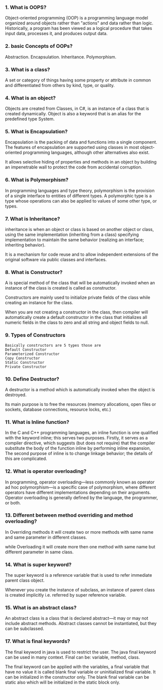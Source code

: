 ### 1. What is OOPS?
Object-oriented programming (OOP) is a programming language model organized around objects rather than "actions" and data rather than logic. Historically, a program has been viewed as a logical procedure that takes input data, processes it, and produces output data.

### 2. basic Concepts of OOPs?
Abstraction.
Encapsulation. 
Inheritance. 
Polymorphism.

### 3. What is a class?
A set or category of things having some property or attribute in common and differentiated from others by kind, type, or quality.

### 4. What is an object?
Objects are created from Classes, in C#, is an instance of a class that is created dynamically. Object is also a keyword that is an alias for the predefined type System.

### 5. What is Encapsulation?
Encapsulation is the packing of data and functions into a single component. The features of encapsulation are supported using classes in most object-oriented programming languages, although other alternatives also exist.

It allows selective hiding of properties and methods in an object by building an impenetrable wall to protect the code from accidental corruption.

### 6. What is Polymorphism?
In programming languages and type theory, polymorphism is the provision of a single interface to entities of different types.
A polymorphic type is a type whose operations can also be applied to values of some other type, or types.

### 7. What is Inheritance?
inheritance is when an object or class is based on another object or class, using the same implementation (inheriting from a class) specifying implementation to maintain the same behavior (realizing an interface; inheriting behavior).

It is a mechanism for code reuse and to allow independent extensions of the original software via public classes and interfaces.

### 8. What is Constructor?
A is special method of the class that will be automatically invoked when an instance of the class is created is called as constructor.

Constructors are mainly used to initialize private fields of the class while creating an instance for the class.

When you are not creating a constructor in the class, then compiler will automatically create a default constructor in the class that initializes all numeric fields in the class to zero and all string and object fields to null.

### 9. Types of Constructors
  ```
  Basically constructors are 5 types those are
  Default Constructor
  Parameterized Constructor
  Copy Constructor
  Static Constructor
  Private Constructor
```
### 10. Define Destructor?
A destructor is a method which is automatically invoked when the object is destroyed.

Its main purpose is to free the resources (memory allocations, open files or sockets, database connections, resource locks, etc.)


### 11. What is Inline function?
In the C and C++ programming languages, an inline function is one qualified with the keyword inline; this serves two purposes.
Firstly, it serves as a compiler directive, which suggests (but does not require) that the compiler substitute the body of the function inline by performing inline expansion,
The second purpose of inline is to change linkage behavior; the details of this are complicated.

### 12. What is operator overloading?
In programming, operator overloading—less commonly known as operator ad hoc polymorphism—is a specific case of polymorphism, where different operators have different implementations depending on their arguments. Operator overloading is generally defined by the language, the programmer, or both.

### 13. Different between method overriding and  method overloading?
In Overriding methods it will create two or more methods with same name and same parameter in different classes.

while Overloading it will create more then one method with same name but different parameter in same class.

### 14. What is super keyword?
The super keyword is a reference variable that is used to refer immediate parent class object.

Whenever you create the instance of subclass, an instance of parent class is created implicitly i.e. referred by super reference variable.

### 15. What is an abstract class?
An abstract class is a class that is declared abstract—it may or may not include abstract methods. Abstract classes cannot be instantiated, but they can be subclassed.

### 17. What is final keywords?
The final keyword in java is used to restrict the user. The java final keyword can be used in many context.
Final can be: variable, method, class.

The final keyword can be applied with the variables, a final variable that have no value it is called blank final variable or uninitialized final variable. It can be initialized in the constructor only. The blank final variable can be static also which will be initialized in the static block only.




